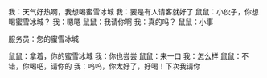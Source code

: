 我：天气好热啊，我想喝蜜雪冰城
我：要是有人请客就好了
鼠鼠：小伙子，你想喝蜜雪冰城？
我：嗯嗯
鼠鼠：我请你啊
我：真的吗？
鼠鼠：小事

服务员：您的蜜雪冰城

鼠鼠：拿着，你的蜜雪冰城
我：你也尝尝
鼠鼠：来一口
我：怎么样
鼠鼠：不错，你喝吧，请你的
我：呜呜，你太好了，好喝！下次我请你